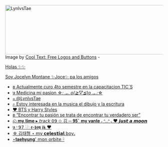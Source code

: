 <a href="https://es.cooltext.com"><img src="https://images.cooltext.com/5584571.png" width="533" height="158" alt="LynlvsTae" /></a>
<br />Image by <a href="https://es.cooltext.com">Cool Text: Free Logos and Buttons</a> - <a href="https://es.cooltext.com/Edit-Logo?LogoID=4047229824">
  
  
Holas ✨✨

Soy Jocelyn Montane ✨Joce✨ pa los amigos

- ʚ Actualmente curo 4to semestre en la capacitacion TIC´S 
- ७ Medicina mi pasion ☆*: .｡. o(≧▽≦)o .｡.:*☆
- ๑ @LynlvsTae
- ⌕ Estoy interesada en la musica el dibujo y la escritura
- ♥︎ BTS y Harry Styles 
- ʚ “Encontrar tu pasión se trata de encontrar tu verdadero ser”
- ◵ 𝐦𝐲.𝐭𝐢𝐦𝐞 ▸ 𝘵𝘳𝘢𝘤𝘬 𝟢𝟫 ✩ 김 ─ 𝟗𝟓⠁𝐦𝐲 𝐯𝐚𝐧𝐭𝐞 ₍ ᐢ..ᐢ ₎ ♥︎ 𝙟𝙪𝙨𝙩 𝙖 𝙢𝙤𝙤𝙣
- ७ ˒ 𝟫𝟩  ⿻  𝖊-𝖇𝖔𝖞 𝖏𝖐  ♥︎
- ☆ 김태형 ⋆ 𝗆𝗒 𝗰𝗲𝗹𝗲𝘀𝘁𝗶𝗮𝗹 𝖻𝗈𝗒،
-  ⋆𝐭𝐚𝐞𝐡𝐲𝐮𝐧𝐠' 𝗆𝗈𝗇 𝗈𝗋𝖻𝗂𝗍𝖾 ᵕ̈
<!---LynlvsTae/LynlvsTae is a ✨ special ✨ repository because its `README.md` (this file) appears on your GitHub profile.


| Hora/Dia    | Lunes         | Martes        | Miercoles   | Jueves        | Viernes     |
|-------------|---------------|---------------|-------------|---------------|-------------|
| 7:00-7:50   | Mantenimieto  | Física        | Deporte     | Artes         | Biología    |
| 7:55-8:45   | Mantenimiento | Biologia      | Matematicas | Literatura    | Física      |
| 8:50-9:40   | Literatura    | Mantenimiento | Física      | Mantenimiento | Matematicas |
| 9:45-10:35  | Biologia      | Historia      | Biologia    | Historia      | Literatura  |
| 10:35-11:05 | Receso        | Receso        | Receso      | Receso        | Receso      |
| 11:05-11:55 | Física        | Matemáticas   | ingles      | Ingles        | Historia    |
| 12:00-12:50 | Matemáticas   | Ingles IV     | Comunidades | Física        |      -      |
| 12:55-13:45 |       -       | Comunidades   | Comunidades | Matematicas   |      -      |
